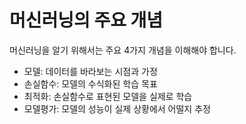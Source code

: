# 머신러닝의 주요 개념

머신러닝을 알기 위해서는 주요 4가지 개념을 이해해야 합니다.

* 모델: 데이터를 바라보는 시점과 가정
* 손실함수: 모델의 수식화된 학습 목표
* 최적화: 손실함수로 표현된 모델을 실제로 학습
* 모델평가: 모델의 성능이 실제 상황에서 어떨지 추정